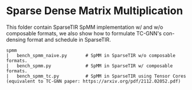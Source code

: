 <!--- Licensed to the Apache Software Foundation (ASF) under one -->
<!--- or more contributor license agreements.  See the NOTICE file -->
<!--- distributed with this work for additional information -->
<!--- regarding copyright ownership.  The ASF licenses this file -->
<!--- to you under the Apache License, Version 2.0 (the -->
<!--- "License"); you may not use this file except in compliance -->
<!--- with the License.  You may obtain a copy of the License at -->

<!---   http://www.apache.org/licenses/LICENSE-2.0 -->

<!--- Unless required by applicable law or agreed to in writing, -->
<!--- software distributed under the License is distributed on an -->
<!--- "AS IS" BASIS, WITHOUT WARRANTIES OR CONDITIONS OF ANY -->
<!--- KIND, either express or implied.  See the License for the -->
<!--- specific language governing permissions and limitations -->
<!--- under the License. -->

# Sparse Dense Matrix Multiplication

This folder contain SparseTIR SpMM implementation w/ and w/o composable formats, we also show how to formulate TC-GNN's con-densing format and schedule in SparseTIR.

```
spmm
|   bench_spmm_naive.py       # SpMM in SparseTIR w/o composable formats.
|   bench_spmm.py             # SpMM in SparseTIR w/ composable formats.
|   bench_spmm_tc.py          # SpMM in SparseTIR using Tensor Cores (equivalent to TC-GNN paper: https://arxiv.org/pdf/2112.02052.pdf)
```